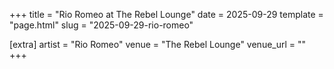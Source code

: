+++
title = "Rio Romeo at The Rebel Lounge"
date = 2025-09-29
template = "page.html"
slug = "2025-09-29-rio-romeo"

[extra]
artist = "Rio Romeo"
venue = "The Rebel Lounge"
venue_url = ""
+++
